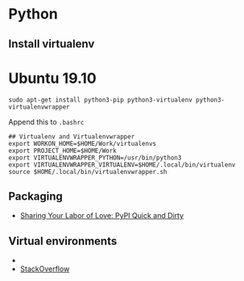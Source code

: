 # Python


## Install virtualenv

# Ubuntu 19.10
```
sudo apt-get install python3-pip python3-virtualenv python3-virtualenvwrapper
```

Append this to `.bashrc`
```
## Virtualenv and Virtualenvwrapper
export WORKON_HOME=$HOME/Work/virtualenvs
export PROJECT_HOME=$HOME/Work
export VIRTUALENVWRAPPER_PYTHON=/usr/bin/python3
export VIRTUALENVWRAPPER_VIRTUALENV=$HOME/.local/bin/virtualenv
source $HOME/.local/bin/virtualenvwrapper.sh
```

## Packaging

* [Sharing Your Labor of Love: PyPI Quick and Dirty](https://hynek.me/articles/sharing-your-labor-of-love-pypi-quick-and-dirty/)

## Virtual environments

* [](https://docs.python-guide.org/dev/virtualenvs/)
* [StackOverflow](https://stackoverflow.com/questions/41573587/what-is-the-difference-between-venv-pyvenv-pyenv-virtualenv-virtualenvwrappe)
